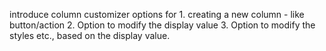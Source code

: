 introduce column customizer options for 
    1. creating a new column - like button/action
    2. Option to modify the display value
    3. Option to modify the styles etc., based on the display value.